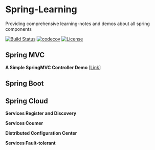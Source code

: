 # Spring-Learning
Providing comprehensive learning-notes and demos about all spring components

[![Build Status](https://travis-ci.org/shuaijunlan/Spring-Learning.svg?branch=master)](https://travis-ci.org/shuaijunlan/Spring-Learning)
[![codecov](https://codecov.io/gh/shuaijunlan/Spring-Learning/branch/master/graph/badge.svg)](https://codecov.io/gh/shuaijunlan/Spring-Learning)
[![License](https://img.shields.io/badge/license-Apache%202-4EB1BA.svg)](https://www.apache.org/licenses/LICENSE-2.0.html)
## Spring MVC
**A Simple SpringMVC Controller Demo**  [[Link](A-Simple-SpringMVC-Controller-Demo.md)]
## Spring Boot
## Spring Cloud

**Services Register and Discovery**

**Services Coumer**

**Distributed Configuration Center**

**Services Fault-tolerant**

